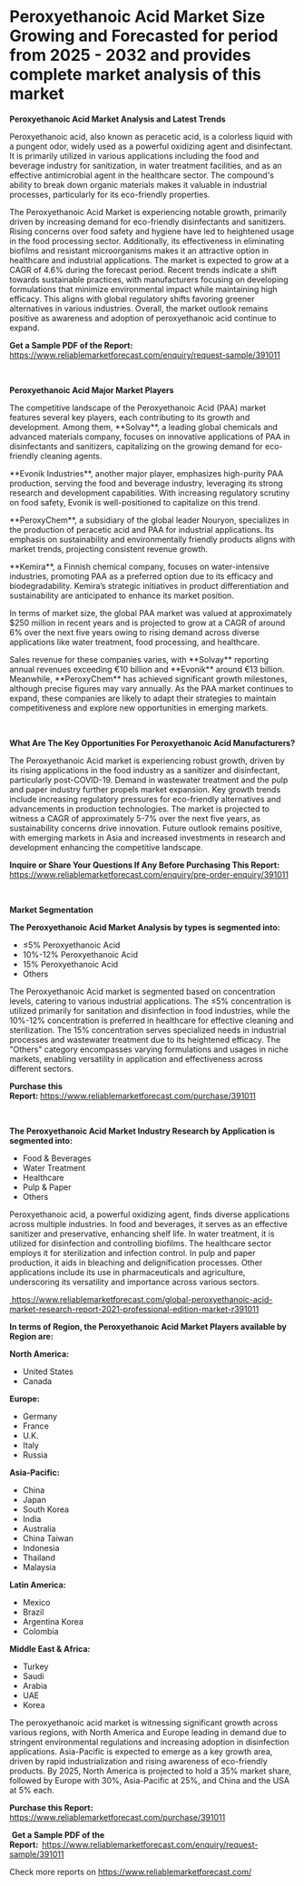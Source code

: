<p><h1>Peroxyethanoic Acid Market Size Growing and Forecasted for period from 2025 - 2032 and provides complete market analysis of this market</h1></p><p><strong>Peroxyethanoic Acid Market Analysis and Latest Trends</strong></p>
<p><p>Peroxyethanoic acid, also known as peracetic acid, is a colorless liquid with a pungent odor, widely used as a powerful oxidizing agent and disinfectant. It is primarily utilized in various applications including the food and beverage industry for sanitization, in water treatment facilities, and as an effective antimicrobial agent in the healthcare sector. The compound's ability to break down organic materials makes it valuable in industrial processes, particularly for its eco-friendly properties.</p><p>The Peroxyethanoic Acid Market is experiencing notable growth, primarily driven by increasing demand for eco-friendly disinfectants and sanitizers. Rising concerns over food safety and hygiene have led to heightened usage in the food processing sector. Additionally, its effectiveness in eliminating biofilms and resistant microorganisms makes it an attractive option in healthcare and industrial applications. The market is expected to grow at a CAGR of 4.6% during the forecast period. Recent trends indicate a shift towards sustainable practices, with manufacturers focusing on developing formulations that minimize environmental impact while maintaining high efficacy. This aligns with global regulatory shifts favoring greener alternatives in various industries. Overall, the market outlook remains positive as awareness and adoption of peroxyethanoic acid continue to expand.</p></p>
<p><strong>Get a Sample PDF of the Report:&nbsp;</strong> <a href="https://www.reliablemarketforecast.com/enquiry/request-sample/391011?utm_campaign=1832&utm_medium=2&utm_source=Github&utm_content=ia&utm_term=16012025&utm_id=peroxyethanoic-acid">https://www.reliablemarketforecast.com/enquiry/request-sample/391011</a></p>
<p>&nbsp;</p>
<p><strong>Peroxyethanoic Acid Major Market Players</strong></p>
<p><p>The competitive landscape of the Peroxyethanoic Acid (PAA) market features several key players, each contributing to its growth and development. Among them, **Solvay**, a leading global chemicals and advanced materials company, focuses on innovative applications of PAA in disinfectants and sanitizers, capitalizing on the growing demand for eco-friendly cleaning agents.</p><p>**Evonik Industries**, another major player, emphasizes high-purity PAA production, serving the food and beverage industry, leveraging its strong research and development capabilities. With increasing regulatory scrutiny on food safety, Evonik is well-positioned to capitalize on this trend.</p><p>**PeroxyChem**, a subsidiary of the global leader Nouryon, specializes in the production of peracetic acid and PAA for industrial applications. Its emphasis on sustainability and environmentally friendly products aligns with market trends, projecting consistent revenue growth.</p><p>**Kemira**, a Finnish chemical company, focuses on water-intensive industries, promoting PAA as a preferred option due to its efficacy and biodegradability. Kemira’s strategic initiatives in product differentiation and sustainability are anticipated to enhance its market position.</p><p>In terms of market size, the global PAA market was valued at approximately $250 million in recent years and is projected to grow at a CAGR of around 6% over the next five years owing to rising demand across diverse applications like water treatment, food processing, and healthcare.</p><p>Sales revenue for these companies varies, with **Solvay** reporting annual revenues exceeding €10 billion and **Evonik** around €13 billion. Meanwhile, **PeroxyChem** has achieved significant growth milestones, although precise figures may vary annually. As the PAA market continues to expand, these companies are likely to adapt their strategies to maintain competitiveness and explore new opportunities in emerging markets.</p></p>
<p>&nbsp;</p>
<p><strong>What Are The Key Opportunities For Peroxyethanoic Acid Manufacturers?</strong></p>
<p><p>The Peroxyethanoic Acid market is experiencing robust growth, driven by its rising applications in the food industry as a sanitizer and disinfectant, particularly post-COVID-19. Demand in wastewater treatment and the pulp and paper industry further propels market expansion. Key growth trends include increasing regulatory pressures for eco-friendly alternatives and advancements in production technologies. The market is projected to witness a CAGR of approximately 5-7% over the next five years, as sustainability concerns drive innovation. Future outlook remains positive, with emerging markets in Asia and increased investments in research and development enhancing the competitive landscape.</p></p>
<p><strong>Inquire or Share Your Questions If Any Before Purchasing This Report:</strong> <a href="https://www.reliablemarketforecast.com/enquiry/pre-order-enquiry/391011?utm_campaign=1832&utm_medium=2&utm_source=Github&utm_content=ia&utm_term=16012025&utm_id=peroxyethanoic-acid">https://www.reliablemarketforecast.com/enquiry/pre-order-enquiry/391011</a></p>
<p>&nbsp;</p>
<p><strong>Market Segmentation</strong></p>
<p><strong>The Peroxyethanoic Acid Market Analysis by types is segmented into:</strong></p>
<p><ul><li>≤5% Peroxyethanoic Acid</li><li>10%-12% Peroxyethanoic Acid</li><li>15% Peroxyethanoic Acid</li><li>Others</li></ul></p>
<p><p>The Peroxyethanoic Acid market is segmented based on concentration levels, catering to various industrial applications. The ≤5% concentration is utilized primarily for sanitation and disinfection in food industries, while the 10%-12% concentration is preferred in healthcare for effective cleaning and sterilization. The 15% concentration serves specialized needs in industrial processes and wastewater treatment due to its heightened efficacy. The "Others" category encompasses varying formulations and usages in niche markets, enabling versatility in application and effectiveness across different sectors.</p></p>
<p><strong>Purchase this Report:&nbsp;</strong><a href="https://www.reliablemarketforecast.com/purchase/391011?utm_campaign=1832&utm_medium=2&utm_source=Github&utm_content=ia&utm_term=16012025&utm_id=peroxyethanoic-acid">https://www.reliablemarketforecast.com/purchase/391011</a></p>
<p>&nbsp;</p>
<p><strong>The Peroxyethanoic Acid Market Industry Research by Application is segmented into:</strong></p>
<p><ul><li>Food & Beverages</li><li>Water Treatment</li><li>Healthcare</li><li>Pulp & Paper</li><li>Others</li></ul></p>
<p><p>Peroxyethanoic acid, a powerful oxidizing agent, finds diverse applications across multiple industries. In food and beverages, it serves as an effective sanitizer and preservative, enhancing shelf life. In water treatment, it is utilized for disinfection and controlling biofilms. The healthcare sector employs it for sterilization and infection control. In pulp and paper production, it aids in bleaching and delignification processes. Other applications include its use in pharmaceuticals and agriculture, underscoring its versatility and importance across various sectors.</p></p>
<p><a href="https://www.reliablemarketforecast.com/global-peroxyethanoic-acid-market-research-report-2021-professional-edition-market-r391011?utm_campaign=1832&utm_medium=2&utm_source=Github&utm_content=ia&utm_term=16012025&utm_id=peroxyethanoic-acid">&nbsp;https://www.reliablemarketforecast.com/global-peroxyethanoic-acid-market-research-report-2021-professional-edition-market-r391011</a></p>
<p><strong>In terms of Region, the Peroxyethanoic Acid Market Players available by Region are:</strong></p>
<p>
    <p> <strong> North America: </strong>
        <ul>
            <li>United States</li>
            <li>Canada</li>
        </ul>
        </p> 
    <p> <strong> Europe: </strong>
        <ul>
            <li>Germany</li>
            <li>France</li>
            <li>U.K.</li>
            <li>Italy</li>
            <li>Russia</li>
        </ul>
        </p> 
    <p> <strong> Asia-Pacific: </strong>
        <ul>
            <li>China</li>
            <li>Japan</li>
            <li>South Korea</li>
            <li>India</li>
            <li>Australia</li>
            <li>China Taiwan</li>
            <li>Indonesia</li>
            <li>Thailand</li>
            <li>Malaysia</li>
        </ul>
        </p> 
    <p> <strong> Latin America: </strong>
        <ul>
            <li>Mexico</li>
            <li>Brazil</li>
            <li>Argentina Korea</li>
            <li>Colombia</li>
        </ul>
        </p> 
    <p> <strong> Middle East & Africa: </strong>
        <ul>
            <li>Turkey</li>
            <li>Saudi</li>
            <li>Arabia</li>
            <li>UAE</li>
            <li>Korea</li>
        </ul>
    </p>
    </p>
<p><p>The peroxyethanoic acid market is witnessing significant growth across various regions, with North America and Europe leading in demand due to stringent environmental regulations and increasing adoption in disinfection applications. Asia-Pacific is expected to emerge as a key growth area, driven by rapid industrialization and rising awareness of eco-friendly products. By 2025, North America is projected to hold a 35% market share, followed by Europe with 30%, Asia-Pacific at 25%, and China and the USA at 5% each.</p></p>
<p><strong>Purchase this Report: </strong><a href="https://www.reliablemarketforecast.com/purchase/391011?utm_campaign=1832&utm_medium=2&utm_source=Github&utm_content=ia&utm_term=16012025&utm_id=peroxyethanoic-acid">https://www.reliablemarketforecast.com/purchase/391011</a></p>
<p>&nbsp;<strong>Get a Sample PDF of the Report:&nbsp;&nbsp;</strong><a href="https://www.reliablemarketforecast.com/enquiry/request-sample/391011?utm_campaign=1832&utm_medium=2&utm_source=Github&utm_content=ia&utm_term=16012025&utm_id=peroxyethanoic-acid">https://www.reliablemarketforecast.com/enquiry/request-sample/391011</a></p>
<p><strong></strong></p>
<p>Check more reports on <a href="https://www.reliablemarketforecast.com/?utm_campaign=1832&utm_medium=2&utm_source=Github&utm_content=ia&utm_term=16012025&utm_id=peroxyethanoic-acid">https://www.reliablemarketforecast.com/</a></p>